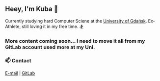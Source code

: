## Heey, I'm Kuba 👋

Currently studying hard Computer Sciene at the [University of Gdańsk](https://ug.edu.pl/). Ex-Athlete, still loving it in my free time. :snowboarder:

### More content coming soon... I need to move it all from my GitLab account used more at my Uni.

### 📫 Contact
[E-mail](mailto:kukli1598@gmail.pl) | [GitLab](https://gitlab.com/J_Klimczewski)
